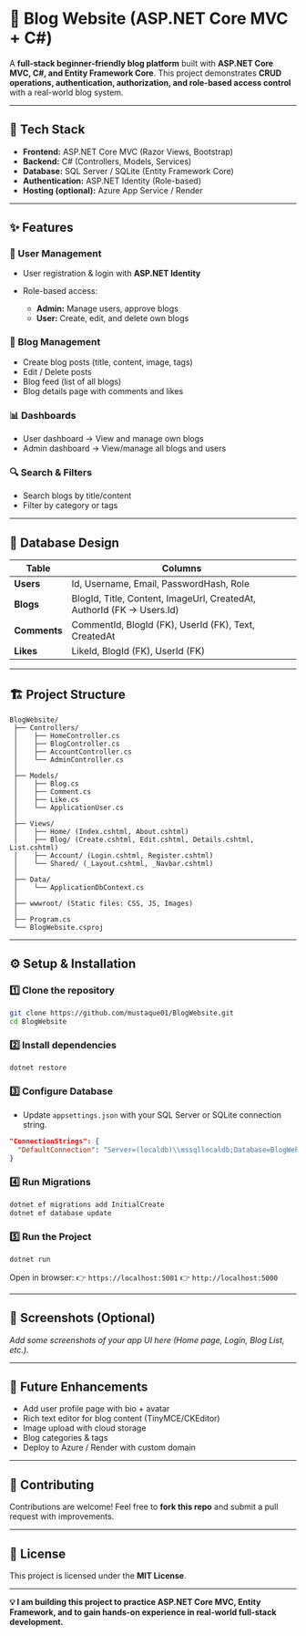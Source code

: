 # 📝 Blog Website (ASP.NET Core MVC + C#)

A **full-stack beginner-friendly blog platform** built with **ASP.NET Core MVC, C#, and Entity Framework Core**.
This project demonstrates **CRUD operations, authentication, authorization, and role-based access control** with a real-world blog system.

---

## 🚀 Tech Stack

* **Frontend:** ASP.NET Core MVC (Razor Views, Bootstrap)
* **Backend:** C# (Controllers, Models, Services)
* **Database:** SQL Server / SQLite (Entity Framework Core)
* **Authentication:** ASP.NET Identity (Role-based)
* **Hosting (optional):** Azure App Service / Render

---

## ✨ Features

### 🔐 User Management

* User registration & login with **ASP.NET Identity**
* Role-based access:

  * **Admin:** Manage users, approve blogs
  * **User:** Create, edit, and delete own blogs

### 📰 Blog Management

* Create blog posts (title, content, image, tags)
* Edit / Delete posts
* Blog feed (list of all blogs)
* Blog details page with comments and likes

### 📊 Dashboards

* User dashboard → View and manage own blogs
* Admin dashboard → View/manage all blogs and users

### 🔍 Search & Filters

* Search blogs by title/content
* Filter by category or tags

---

## 📂 Database Design

| Table        | Columns                                                               |
| ------------ | --------------------------------------------------------------------- |
| **Users**    | Id, Username, Email, PasswordHash, Role                               |
| **Blogs**    | BlogId, Title, Content, ImageUrl, CreatedAt, AuthorId (FK → Users.Id) |
| **Comments** | CommentId, BlogId (FK), UserId (FK), Text, CreatedAt                  |
| **Likes**    | LikeId, BlogId (FK), UserId (FK)                                      |

---

## 🏗️ Project Structure

```
BlogWebsite/
 ├── Controllers/
 │    ├── HomeController.cs
 │    ├── BlogController.cs
 │    ├── AccountController.cs
 │    └── AdminController.cs
 │
 ├── Models/
 │    ├── Blog.cs
 │    ├── Comment.cs
 │    ├── Like.cs
 │    └── ApplicationUser.cs
 │
 ├── Views/
 │    ├── Home/ (Index.cshtml, About.cshtml)
 │    ├── Blog/ (Create.cshtml, Edit.cshtml, Details.cshtml, List.cshtml)
 │    ├── Account/ (Login.cshtml, Register.cshtml)
 │    └── Shared/ (_Layout.cshtml, _Navbar.cshtml)
 │
 ├── Data/
 │    └── ApplicationDbContext.cs
 │
 ├── wwwroot/ (Static files: CSS, JS, Images)
 │
 ├── Program.cs
 └── BlogWebsite.csproj
```

---

## ⚙️ Setup & Installation

### 1️⃣ Clone the repository

```bash
git clone https://github.com/mustaque01/BlogWebsite.git
cd BlogWebsite
```

### 2️⃣ Install dependencies

```bash
dotnet restore
```

### 3️⃣ Configure Database

* Update `appsettings.json` with your SQL Server or SQLite connection string.

```json
"ConnectionStrings": {
  "DefaultConnection": "Server=(localdb)\\mssqllocaldb;Database=BlogWebsiteDb;Trusted_Connection=True;"
}
```

### 4️⃣ Run Migrations

```bash
dotnet ef migrations add InitialCreate
dotnet ef database update
```

### 5️⃣ Run the Project

```bash
dotnet run
```

Open in browser:
👉 `https://localhost:5001`
👉 `http://localhost:5000`

---

## 📸 Screenshots (Optional)

*Add some screenshots of your app UI here (Home page, Login, Blog List, etc.).*

---

## 🔮 Future Enhancements

* Add user profile page with bio + avatar
* Rich text editor for blog content (TinyMCE/CKEditor)
* Image upload with cloud storage
* Blog categories & tags
* Deploy to Azure / Render with custom domain

---

## 🤝 Contributing

Contributions are welcome!
Feel free to **fork this repo** and submit a pull request with improvements.

---

## 📜 License

This project is licensed under the **MIT License**.

---

**💡 I am building this project to practice ASP.NET Core MVC, Entity Framework, and to gain hands-on experience in real-world full-stack development.**


